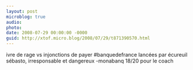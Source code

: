 ```yaml
---
layout: post
microblog: true
audio: 
photo: 
date: 2008-07-29 00:00:00 -0000
guid: http://xtof.micro.blog/2008/07/29/t871390570.html
---
```

ivre de rage vs injonctions de payer #banquedefrance lancées par écureuil sébasto, irresponsable et dangereux -monabanq 18/20 pour le coach
